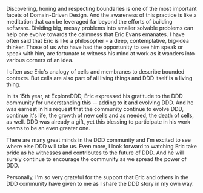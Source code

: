Discovering, honing and respecting boundaries is one of the most important facets of Domain-Driven Design. And the awareness of this practice is like a meditation that can be leveraged far beyond the efforts of building software. Dividing big, messy problems into smaller solvable problems can help one evolve towards the calmness that Eric Evans emanates. I have often said  that Eric is like a philosopher - a deep, contemplative, big-idea thinker. Those of us who have had the opportunity to see him speak or speak with him, are fortunate to witness his mind at work as it wanders into various corners of an idea.

I often use Eric's analogy of cells and membranes to describe bounded contexts. But cells are also part of all living things and DDD itself is a living thing.

In its 15th year, at ExploreDDD, Eric expressed his gratitude to the DDD community for understanding this -- adding to it and evolving DDD. And he was earnest in his request that the community continue to evolve DDD, continue it's life, the growth of new cells and as needed, the death of cells, as well. DDD was already a gift, yet this blessing to participate in his work seems to be an even greater one.

There are many great minds in the DDD community and I'm excited to see where else DDD will take us. Even more, I look forward to watching Eric take pride as he witnesses and contributes to the future of DDD. And he will surely continue to encourage the community as we spread the power of DDD.

Personally, I'm so very grateful for the support that Eric and others in the DDD community have given to me as I share the DDD story in my own way.


